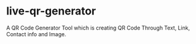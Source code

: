 # live-qr-generator
A QR Code Generator Tool which is creating QR Code Through Text, Link, Contact info and Image.
